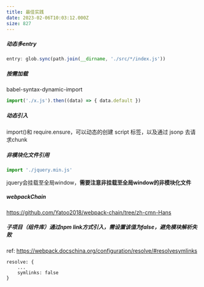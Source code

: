 ```yaml
---
title: 最佳实践
date: 2023-02-06T10:03:12.000Z
size: 827
---
```

##### 动态多entry

```javascript
entry: glob.sync(path.join(__dirname, './src/*/index.js'))
```

##### 按需加载

babel-syntax-dynamic-import

```javascript
import('./x.js').then((data) => { data.default })
```

##### 动态引入

import()和 require.ensure，可以动态的创建 script 标签，以及通过 jsonp 去请求chunk

##### 非模块化文件引用

```javascript
import './jquery.min.js'
```

jquery会挂载至全局window，**需要注意非挂载至全局window的非模块化文件**

##### webpackChain

https://github.com/Yatoo2018/webpack-chain/tree/zh-cmn-Hans

##### 子项目（组件库）通过npm link方式引入，需设置该值为false，避免模块解析失败
ref: https://webpack.docschina.org/configuration/resolve/#resolvesymlinks
```
resolve: {
    ...
    symlinks: false
}
```

